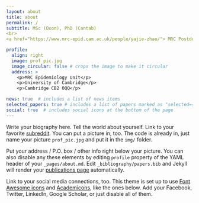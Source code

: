 ```yaml
---
layout: about
title: about
permalink: /
subtitle: MSc (Oxon), PhD (Cantab)
<br>
<a href="https://www.mrc-epid.cam.ac.uk/people/yajie-zhao/"> MRC Postdoctoral Fellow </a>

profile:
  align: right
  image: prof_pic.jpg
  image_circular: false # crops the image to make it circular
  address: >
    <p>MRC Epidemiology Unit</p>
    <p>University of Cambridge</p>
    <p>Cambridge CB2 0QQ</p>

news: true  # includes a list of news items
selected_papers: true # includes a list of papers marked as "selected={true}"
social: true  # includes social icons at the bottom of the page
---
```


Write your biography here. Tell the world about yourself. Link to your favorite [subreddit](http://reddit.com). You can put a picture in, too. The code is already in, just name your picture `prof_pic.jpg` and put it in the `img/` folder.

Put your address / P.O. box / other info right below your picture. You can also disable any these elements by editing `profile` property of the YAML header of your `_pages/about.md`. Edit `_bibliography/papers.bib` and Jekyll will render your [publications page](/al-folio/publications/) automatically.

Link to your social media connections, too. This theme is set up to use [Font Awesome icons](http://fortawesome.github.io/Font-Awesome/) and [Academicons](https://jpswalsh.github.io/academicons/), like the ones below. Add your Facebook, Twitter, LinkedIn, Google Scholar, or just disable all of them.
